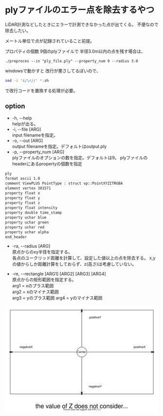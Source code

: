# plyファイルのエラー点を除去するやつ

LiDAR計測などしたときにエラーで計測できなかった点が出てくる。
不便なので除去したい。

メートル単位で点が記録されていること前提。

プロパティの個数 9個のplyファイルで
半径3.0m以内の点を残す場合は、
```
./preproces --in "ply_file.ply" --property_num 9 --radius 3.0
```


windowsで動かすと 改行が悪さしてるぽいので、
```bash
sed -i 's/\r//' *.sh
```

で改行コードを置換する処理が必要。


## option
- -h, --help  
helpが出る。
- -i, --file [ARG]  
input filenameを指定。
- -o, --out [ARG]  
output filenameを指定。デフォルトはoutput.ply
- -p, --property_num [ARG]  
plyファイルのオプションの数を指定。デフォルトは9。
plyファイルのheaderにあるpropertyの個数を指定
```
ply  
format ascii 1.0  
comment ViewPLUS PointType : struct vp::PointXYZITRGBA  
element vertex 381571  
property float x  
property float y  
property float z  
property float intensity  
property double time_stamp  
property uchar blue  
property uchar green  
property uchar red  
property uchar alpha  
end_header
```

- -ra, --radius [ARG]  
 原点からのxy半径を指定する。  
 各点のユークリッド距離を計算して、設定した値以上の点を除去する。
 x,yの値からしか距離計算をしておらず、z(高さ)は考慮していない。

- -re, --rectangle [ARG1] [ARG2] [ARG3] [ARG4]  
原点からの矩形範囲を指定する。  
arg1 = xのプラス範囲  
arg2 = xのマイナス範囲  
arg3 = yのプラス範囲
arg4 = yのマイナス範囲

![](img/rec.svg)